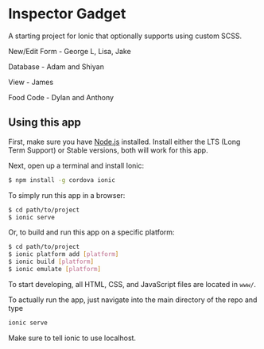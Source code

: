 # Inspector Gadget

A starting project for Ionic that optionally supports using custom SCSS.

New/Edit Form - George L, Lisa, Jake

Database - Adam and Shiyan

View - James

Food Code - Dylan and Anthony

## Using this app

First, make sure you have [Node.js](https://nodejs.org/en/) installed.
Install either the LTS (Long Term Support) or Stable versions, both will work
for this app.

Next, open up a terminal and install Ionic:
```bash
$ npm install -g cordova ionic
```

To simply run this app in a browser:
```bash
$ cd path/to/project
$ ionic serve
```

Or, to build and run this app on a specific platform:
```bash
$ cd path/to/project
$ ionic platform add [platform]
$ ionic build [platform]
$ ionic emulate [platform]
```

To start developing, all HTML, CSS, and JavaScript files are located in `www/`.

To actually run the app, just navigate into the main directory of the repo and type
```bash
ionic serve
```  
Make sure to tell ionic to use localhost.
